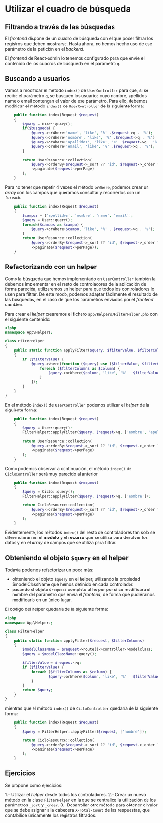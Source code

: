 # Utilizar el cuadro de búsqueda

## Filtrando a través de las búsquedas

El _frontend_ dispone de un cuadro de búsqueda con el que poder filtrar los registros que deben mostrarse. Hasta ahora, no hemos hecho uso de ese parámetro de la petición en el _backend_.

El _frontend_ de React-admin lo tenemos configurado para que envíe el contenido de los cuadros de búsqueda en el parámetro `q`.

## Buscando a usuarios

Vamos a modificar el método `index()` de `UserController` para que, si se recibe el parámetro `q`, se busquen los usuarios cuyo nombre, apellidos, name o email contengan el valor de ese parámetro. Para ello, debemos modificar el método `index()` de `UserController` de la siguiente forma:

```php
    public function index(Request $request)
    {
        $query = User::query();
        if($busqueda) {
            $query->orWhere('name', 'like', '%' .$request->q . '%');
            $query->orWhere('nombre', 'like', '%' .$request->q . '%')
            $query->orWhere('apellidos', 'like', '%' .$request->q . '%')
            $query->orWhere('email', 'like', '%' .$request->q . '%');
        }

        return UserResource::collection(
            $query->orderBy($request->_sort ?? 'id', $request->_order ?? 'asc')
            ->paginate($request->perPage)
        );
    }
```
Para no tener que repetir 4 veces el método `orWhere`, podemos crear un _array_ con los campos que queramos consultar y recorrerlos con un `foreach`:
```php
    public function index(Request $request)
    {
        $campos = ['apellidos', 'nombre', 'name', 'email'];
        $query = User::query();
        foreach($campos as $campo) {
            $query->orWhere($campo, 'like', '%' . $request->q . '%');
        }
        return UserResource::collection(
            $query->orderBy($request->_sort ?? 'id', $request->_order ?? 'asc')
            ->paginate($request->perPage));
    }
```

## Refactorizando con un helper

Como la búsqueda que hemos implementado en `UserController` también la debemos implementar en el resto de controladores de la aplicación de forma parecida, utilizaremos un helper para que todos los controladores lo usen para filtrar. De este modo, podemos adaptar fácilmente el resultado de las búsquedas, en el caso de que los parámetros enviados por el _frontend_ cambien.

Para crear el _helper_ crearemos el fichero `app/Helpers/FilterHelper.php` con el siguiente contenido:

```php
<?php
namespace App\Helpers;

class FilterHelper
{
    public static function applyFilter($query, $filterValue, $filterColumns)
    {
        if ($filterValue) {
            $query->where(function ($query) use ($filterValue, $filterColumns) {
                foreach ($filterColumns as $column) {
                    $query->orWhere($column, 'like', '%' . $filterValue . '%');
                }
            });
        }
    }
}
```

En el método `index()` de `UserController` podemos utilizar el _helper_ de la siguiente forma:

```php
    public function index(Request $request)
    {
        $query = User::query();
        FilterHelper::applyFilter($query, $request->q, ['nombre', 'apellidos', 'name', 'email']);

        return UserResource::collection(
            $query->orderBy($request->_sort ?? 'id', $request->_order ?? 'asc')
            ->paginate($request->perPage)
        );
    }
```

Como podemos observar a continuación, el método `index()` de `CicloController` será muy parecido al anterior:

```php
    public function index(Request $request)
    {
        $query = Ciclo::query();
        FilterHelper::applyFilter($query, $request->q, ['nombre']);

        return CicloResource::collection(
            $query->orderBy($request->_sort ?? 'id', $request->_order ?? 'asc')
            ->paginate($request->perPage)
        );
    }
```

Evidentemente, los métodos `index()` del resto de controladores tan solo se diferenciarán en el **modelo** y el **recurso** que se utiliza para devolver los datos y en el _array_ de campos que se utiliza para filtrar.

## Obteniendo el objeto `$query` en el helper

Todavía podemos refactorizar un poco más:

- obteniendo el objeto `$query` en el helper, utilizando la propiedad $modelClassName que hemos definido en cada controlador.
- pasando el objeto `$request` completo al helper por si se modificara el nombre del parámetro que envía el _frontend_, de forma que pudiéramos modificarlo en un único lugar.

El código del helper quedaría de la siguiente forma:

```php
<?php
namespace App\Helpers;

class FilterHelper
{
    public static function applyFilter($request, $filterColumns)
    {
        $modelClassName = $request->route()->controller->modelclass;
        $query = $modelClassName::query();

        $filterValue = $request->q;
        if ($filterValue) {
            foreach ($filterColumns as $column) {
                    $query->orWhere($column, 'like', '%' . $filterValue . '%');
            }
        }
        return $query;
    }
}
```

mientras que el método `index()` de `CicloController` quedaría de la siguiente forma:

```php
    public function index(Request $request)
    {
        $query = FilterHelper::applyFilter($request, ['nombre']);

        return CicloResource::collection(
            $query->orderBy($request->_sort ?? 'id', $request->_order ?? 'asc')
            ->paginate($request->perPage)
        );
    }
```

## Ejercicios 

Se propone como ejercicios:

1.- Utilizar el _helper_ desde todos los controladores.
2.- Crear un nuevo método en la clase `FilterHelper` en la que se centralice la utilización de los parámetros `_sort` y `_order`.
3.- Desarrollar otro método para obtener el valor que se debe asignar a la cabecera `X-Total-Count` de las respuestas, que contabilice únicamente los registros filtrados.
